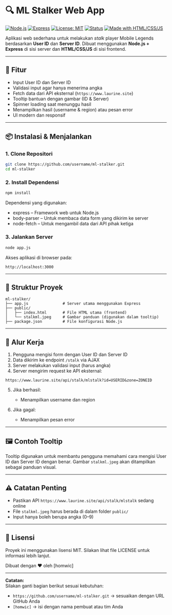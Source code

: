 # 🔍 ML Stalker Web App

[![Node.js](https://img.shields.io/badge/Node.js-18.x-brightgreen?logo=node.js)](https://nodejs.org/)
[![Express](https://img.shields.io/badge/Express.js-Web%20Framework-blue?logo=express)](https://expressjs.com/)
[![License: MIT](https://img.shields.io/badge/License-MIT-blue.svg)](LICENSE)
[![Status](https://img.shields.io/badge/status-BETA-orange)]()
[![Made with HTML/CSS/JS](https://img.shields.io/badge/Made%20with-HTML%2FCSS%2FJS-informational)]()

Aplikasi web sederhana untuk melakukan *stalk* player Mobile Legends berdasarkan **User ID** dan **Server ID**. Dibuat menggunakan **Node.js + Express** di sisi server dan **HTML/CSS/JS** di sisi frontend.

---

## 🚀 Fitur

- Input User ID dan Server ID
- Validasi input agar hanya menerima angka
- Fetch data dari API eksternal (`https://www.laurine.site`)
- Tooltip bantuan dengan gambar (ID & Server)
- Spinner loading saat menunggu hasil
- Menampilkan hasil (username & region) atau pesan error
- UI modern dan responsif

---

## 📦 Instalasi & Menjalankan

### 1. Clone Repositori

```bash
git clone https://github.com/username/ml-stalker.git
cd ml-stalker
```

### 2. Install Dependensi

```bash
npm install
```

Dependensi yang digunakan:

- express – Framework web untuk Node.js
- body-parser – Untuk membaca data form yang dikirim ke server
- node-fetch – Untuk mengambil data dari API pihak ketiga

### 3. Jalankan Server

```bash
node app.js
```

Akses aplikasi di browser pada:

```
http://localhost:3000
```

---

## 📁 Struktur Proyek

```
ml-stalker/
├── app.js               # Server utama menggunakan Express
├── public/
│   ├── index.html       # File HTML utama (frontend)
│   └── stalkml.jpeg     # Gambar panduan (digunakan dalam tooltip)
├── package.json         # File konfigurasi Node.js
```

---

## 🔄 Alur Kerja

1. Pengguna mengisi form dengan User ID dan Server ID
2. Data dikirim ke endpoint `/stalk` via AJAX
3. Server melakukan validasi input (harus angka)
4. Server mengirim request ke API eksternal:

```
https://www.laurine.site/api/stalk/mlstalk?id=USERID&zone=ZONEID
```

5. Jika berhasil:
   - Menampilkan username dan region

6. Jika gagal:
   - Menampilkan pesan error

---

## 🖼️ Contoh Tooltip

Tooltip digunakan untuk membantu pengguna memahami cara mengisi User ID dan Server ID dengan benar. Gambar `stalkml.jpeg` akan ditampilkan sebagai panduan visual.

---

## ⚠️ Catatan Penting

- Pastikan API `https://www.laurine.site/api/stalk/mlstalk` sedang online
- File `stalkml.jpeg` harus berada di dalam folder `public/`
- Input hanya boleh berupa angka (0–9)

---

## 🧾 Lisensi

Proyek ini menggunakan lisensi MIT. Silakan lihat file LICENSE untuk informasi lebih lanjut.

Dibuat dengan ❤️ oleh [homwic]

---

**Catatan:**  
Silakan ganti bagian berikut sesuai kebutuhan:
- `https://github.com/username/ml-stalker.git` → sesuaikan dengan URL GitHub Anda
- `[homwic]` → isi dengan nama pembuat atau tim Anda

